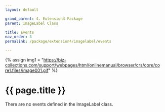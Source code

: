 ```yaml
---
layout: default

grand_parent: 4. Extension4 Package
parent: ImageLabel Class

title: Events
nav_order: 3
permalink: /package/extension4/imagelabel/events

---
```

{% assign img1 = "https://biz-collections.com/support/webpages/html/onlinemanual/browser/crs/core/core1.files/image001.gif" %}


# {{ page.title }}

There are no events defined in the ImageLabel class.